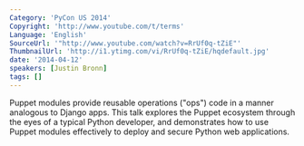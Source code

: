 ```yaml
---
Category: 'PyCon US 2014'
Copyright: 'http://www.youtube.com/t/terms'
Language: 'English'
SourceUrl: '"http://www.youtube.com/watch?v=RrUf0q-tZiE"'
ThumbnailUrl: 'http://i1.ytimg.com/vi/RrUf0q-tZiE/hqdefault.jpg'
date: '2014-04-12'
speakers: [Justin Bronn]
tags: []
---
```

Puppet modules provide reusable operations ("ops") code in a manner analogous to Django apps. This talk explores the Puppet ecosystem through the eyes of a typical Python developer, and demonstrates how to use Puppet modules effectively to deploy and secure Python web applications.